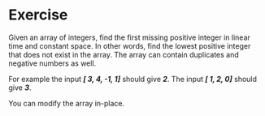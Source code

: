 # Exercise

Given an array of integers, find the first missing positive integer in linear time and constant space. In other words, find the lowest positive integer that does not exist in the array. The array can contain duplicates and negative numbers as well.

For example the input ***[ 3, 4, -1, 1]*** should give ***2***.
The input ***[ 1, 2, 0]*** should give ***3***.

You can modify the array in-place.